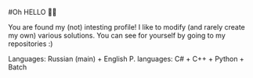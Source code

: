 #Oh HELLO 👋👋

You are found my (not) intesting profile!
I like to modify (and rarely create my own) various solutions. You can see for yourself by going to my repositories :)

Languages: Russian (main) + English
P. languages: C# + C++ + Python + Batch

